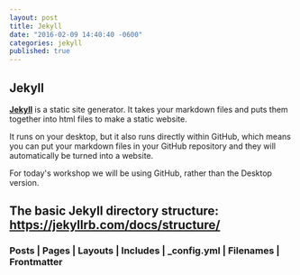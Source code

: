 ```yaml
---
layout: post
title: Jekyll
date: "2016-02-09 14:40:40 -0600"
categories: jekyll
published: true
---
```




## Jekyll

[**Jekyll**](https://jekyllrb.com/) is a static site generator. It takes your markdown files and puts them together into html files to make a static website.

It runs on your desktop, but it also runs directly within GitHub, which means you can put your markdown files in your GitHub repository and they will automatically be turned into a website.

For today's workshop we will be using GitHub, rather than the Desktop version.

## The basic Jekyll directory structure: <https://jekyllrb.com/docs/structure/>

### Posts | Pages | Layouts | Includes | \_config.yml | Filenames | Frontmatter
